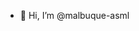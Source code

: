 - 👋 Hi, I’m @malbuque-asml

<!---
malbuque-asml/malbuque-asml is a ✨ special ✨ repository because its `README.md` (this file) appears on your GitHub profile.
You can click the Preview link to take a look at your changes.
--->
